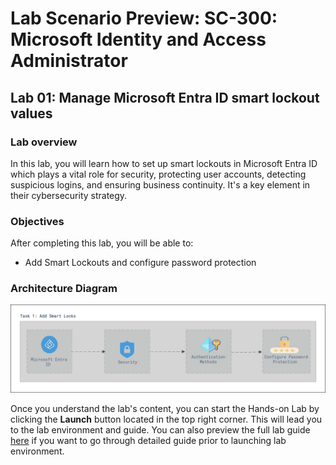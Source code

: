 
# Lab Scenario Preview: SC-300: Microsoft Identity and Access Administrator

## Lab 01: Manage Microsoft Entra ID smart lockout values

### Lab overview

In this lab, you will learn how to set up smart lockouts in Microsoft Entra ID which plays a vital role for security, protecting user accounts, detecting suspicious logins, and ensuring business continuity. It's a key element in their cybersecurity strategy.

### Objectives
  
After completing this lab, you will be able to:

- Add Smart Lockouts and configure password protection

### Architecture Diagram

![](media/lab12-arch.PNG)

Once you understand the lab's content, you can start the Hands-on Lab by clicking the **Launch** button located in the top right corner. This will lead you to the lab environment and guide. You can also preview the full lab guide [here](https://experience.cloudlabs.ai/#/labguidepreview/7cd3cb40-4729-4dc8-bf02-4c50ddd6f13a) if you want to go through detailed guide prior to launching lab environment.
